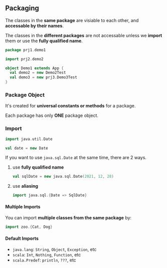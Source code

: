 ## Packaging

The classes in the **same package** are visiable to each other, and **accessable by their names**.

The classes in the **different packages** are not accessable unless we **import** them or use the **fully qualified name**.

```scala
package prj1.demo1

import prj2.demo2

object Demo1 extends App {
  val demo2 = new Demo2Test
  val demo3 = new prj3.Demo3Test
}
```

### Package Object

It's created for **universal constants or methods** for a package.

Each package has only **ONE** package object.

### Import

```scala
import java.util.Date

val date = new Date
```

If you want to use `java.sql.Date` at the same time, there are 2 ways.

1. use **fully qualified name**

   ```scala
   val sqlDate = new java.sql.Date(2021, 12, 28)
   ```

2. use **aliasing**

    ```scala
    import java.sql.{Date => SqlDate}
    ```
  
#### Multiple Imports

You can import **multiple classes from the same package** by:

```scala
import zoo.{Cat, Dog}
```

#### Default Imports

- `java.lang`: `String`, `Object`, `Exception`, etc
- `scala`: `Int`, `Nothing`, `Function`, etc
- `scala.Predef`: `println`, `???`, etc